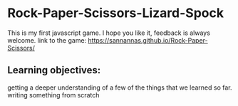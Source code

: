 # Rock-Paper-Scissors-Lizard-Spock
This is my first javascript game.
I hope you like it, feedback is always welcome. 
link to the game: https://sannannas.github.io/Rock-Paper-Scissors/

## Learning objectives:
getting a deeper understanding of a few of the things that we learned so far.
writing something from scratch
